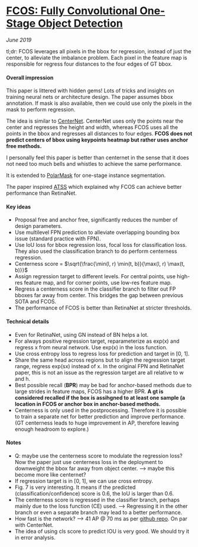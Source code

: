 # [FCOS: Fully Convolutional One-Stage Object Detection](https://arxiv.org/pdf/1904.01355.pdf)

_June 2019_

tl;dr: FCOS leverages all pixels in the bbox for regression, instead of just the center, to alleviate the imbalance problem. Each pixel in the feature map is responsible for regress four distances to the four edges of GT bbox.

#### Overall impression
This paper is littered with hidden gems! Lots of tricks and insights on training neural nets or architecture design. The paper assumes bbox annotation. If mask is also available, then we could use only the pixels in the mask to perform regression.

The idea is similar to [CenterNet](centernet.md). CenterNet uses only the points near the center and regresses the height and width, whereas FCOS uses all the points in the bbox and regresses all distances to four edges. **FCOS does not predict centers of bbox using keypoints heatmap but rather uses anchor free methods.**

I personally feel this paper is better than centernet in the sense that it does not need too much bells and whistles to achieve the same performance. 

It is extended to [PolarMask](polarmask.md) for one-stage instance segmentation.

The paper inspired [ATSS](atss.md) which explained why FCOS can achieve better performance than RetinaNet.

#### Key ideas
- Proposal free and anchor free, significantly reduces the number of design parameters.
- Use multilevel FPN prediction to alleviate overlapping bounding box issue (standard practice with FPN).
- Use IoU loss for bbox regression loss, focal loss for classification loss. They also used the classification branch to do perform centerness regression.
- Centerness score = $\sqrt{\frac{\min(l, r) \min(t, b)}{\max(l, r) \max(t, b)}}$
- Assign regression target to different levels. For central points, use high-res feature map, and for corner points, use low-res feature map. 
- Regress a centerness score in the classifier branch to filter out FP bboxes far away from center. This bridges the gap between previous SOTA and FCOS.
- The performance of FCOS is better than RetinaNet at stricter thresholds.


#### Technical details
- Even for RetinaNet, using GN instead of BN helps a lot.
- For always positive regression target, reparameterize as exp(x) and regress x from neural network. Use exp(x) in the loss function.
- Use cross entropy loss to regress loss for prediction and target in [0, 1].
- Share the same head across regions but to align the regression target range, regress exp(sx) instead of x. In the original FPN and RetinaNet paper, this is not an issue as the regression target are all relative to w and h. 
- Best possible recall (**BPR**) may be bad for anchor-based methods due to large strides in feature maps, FCOS has a higher BPR. **A gt is considered recalled if the box is assihgned to at least one sample (a location in FCOS or anchor box in anchor-based methods.**
- Centerness is only used in the postprocessing. Therefore it is possible to train a separate net for better prediction and improve performance. (GT centerness leads to huge improvement in AP, therefore leaving enough headroom to explore.)

#### Notes
- Q: maybe use the centerness score to modulate the regression loss? Now the paper just use centerness loss in the deployment to downweight the bbox far away from object center. --> maybe this become more like centernet?
- If regression target is in [0, 1], we can use cross entropy.
- Fig. 7 is very interesting. It means if the predicted (classification/confidence) score is 0.6, the IoU is larger than 0.6. 
- The centerness score is regressed in the classifier branch, perhaps mainly due to the loss function (CE) used. --> Regressing it in the other branch or even a separate branch may lead to a better performance. 
- How fast is the network? --> 41 AP @ 70 ms as per [github repo](https://github.com/tianzhi0549/FCOS). On par with CenterNet. 
- The idea of using cls score to predict IOU is very good. We should try it in error analysis.
